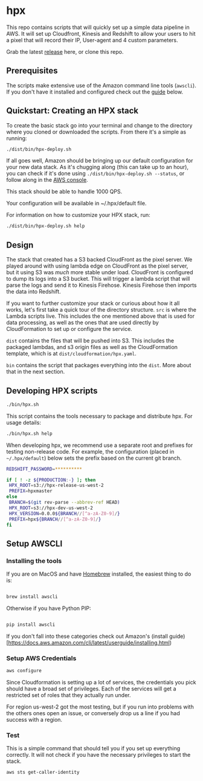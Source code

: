 # hpx

This repo contains scripts that will quickly set up a simple data pipeline in AWS.
It will set up Cloudfront, Kinesis and Redshift to allow your
users to hit a pixel that will record their IP, User-agent and 4 custom parameters.

Grab the latest [release](https://github.com/TurboVentures/hpx/releases) here, or
clone this repo.

## Prerequisites

The scripts make extensive use of the Amazon command line tools
(`awscli`). If you don't have it installed and configured 
check out the [guide](#setup-awscli) below.

## Quickstart: Creating an HPX stack

To create the basic stack go into your terminal and change to the directory where
you cloned or downloaded the scripts.  From there it's a simple as running:

```bash
./dist/bin/hpx-deploy.sh
```

If all goes well, Amazon should be bringing up our default configuration for your
new data stack.  As it's chugging along (this can take up to an hour), you can check
if it's done using `./dist/bin/hpx-deploy.sh --status`, or follow along in the [AWS
console](https://us-west-2.console.aws.amazon.com/cloudformation/home?region=us-west-2).

This stack should be able to handle 1000 QPS.

Your configuration will be available in ~/.hpx/default file.

For information on how to customize your HPX stack, run:

```bash
./dist/bin/hpx-deploy.sh help
```

## Design

The stack that created has a S3 backed CloudFront as the pixel server.  We played around with
using lambda edge on CloudFront as the pixel server, but it using S3 was _much_ more stable
under load.  CloudFront is configured to dump its logs into a S3 bucket.  This will trigger a
lambda script that will parse the logs and send it to Kinesis Firehose.  Kinesis Firehose then
imports the data into Redshift.

If you want to further customize your stack or curious about how it all works, let's first 
take a quick tour of the directory structure. `src` is where the Lambda scripts live.  This includes
the one mentioned above that is used for data processing, as well as the ones that are
used directly by CloudFormation to set up or configure the service.

`dist` contains the files that will be pushed into S3.  This includes the packaged lambdas, and s3 origin
files as well as the CloudFormation template, which is at `dist/cloudformation/hpx.yaml`.

`bin` contains the script that packages everything into the `dist`.  More about that in the next section.

## Developing HPX scripts

```bash
./bin/hpx.sh
```

This script contains the tools necessary to package and distribute hpx.
For usage details:
```bash
./bin/hpx.sh help
```

When developing hpx, we recommend use a separate root and prefixes for testing
non-release code. For example, the configuration (placed in `~/.hpx/default`) below 
sets the prefix based on the current git branch.

```bash
REDSHIFT_PASSWORD=**********

if [ ! -z ${PRODUCTION:-} ]; then
 HPX_ROOT=s3://hpx-release-us-west-2
 PREFIX=hpxmaster
else
 BRANCH=$(git rev-parse --abbrev-ref HEAD)
 HPX_ROOT=s3://hpx-dev-us-west-2
 HPX_VERSION=0.0.0${BRANCH//[^a-zA-Z0-9]/}
 PREFIX=hpx${BRANCH//[^a-zA-Z0-9]/}
fi
```

## Setup AWSCLI

### Installing the tools

If you are on MacOS and have [Homebrew](https://brew.sh/) installed,
the easiest thing to do is:

```bash

brew install awscli

```

Otherwise if you have Python PIP:

```bash

pip install awscli

```

If you don't fall into these categories check out Amazon's (install guide)[https://docs.aws.amazon.com/cli/latest/userguide/installing.html)

### Setup AWS Credentials

```bash
aws configure
```

Since Cloudformation is setting up a lot of services, the credentials you pick should have a broad
set of privileges.  Each of the services will get a restricted set of roles that they actually run under.

For region us-west-2 got the most testing, but if you run into problems with the others ones
open an issue, or conversely drop us a line if you had success with a region.

### Test

This is a simple command that should tell you if you set up everything correctly.  It will not check
if you have the necessary privileges to start the stack.

```bash
aws sts get-caller-identity
```
